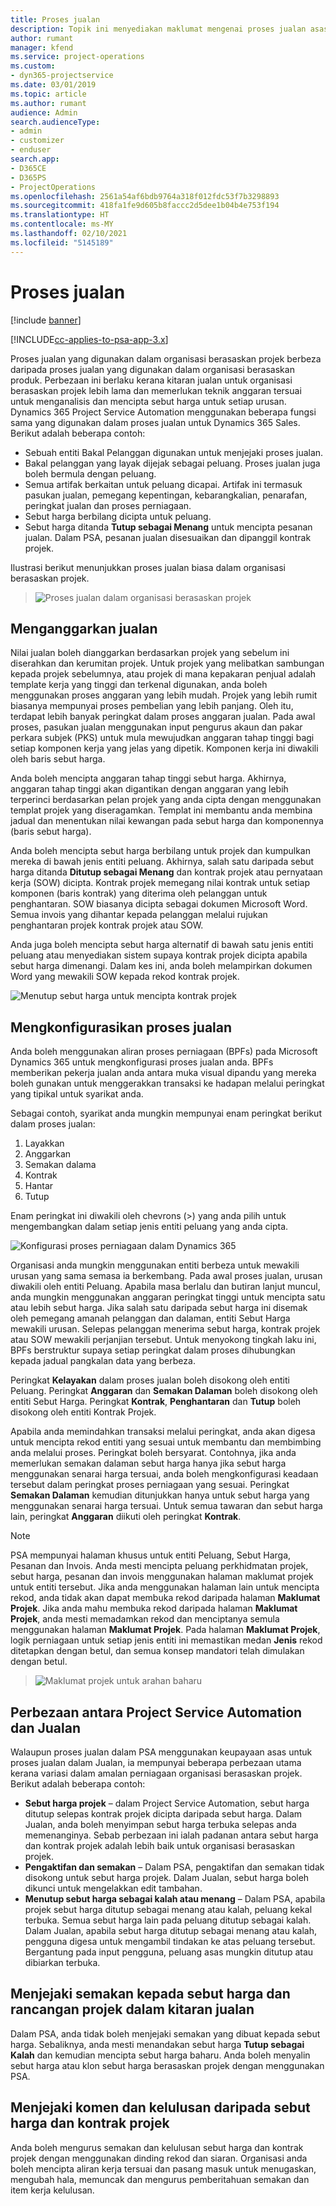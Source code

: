 ```yaml
---
title: Proses jualan
description: Topik ini menyediakan maklumat mengenai proses jualan asas.
author: rumant
manager: kfend
ms.service: project-operations
ms.custom:
- dyn365-projectservice
ms.date: 03/01/2019
ms.topic: article
ms.author: rumant
audience: Admin
search.audienceType:
- admin
- customizer
- enduser
search.app:
- D365CE
- D365PS
- ProjectOperations
ms.openlocfilehash: 2561a54af6bdb9764a318f012fdc53f7b3298893
ms.sourcegitcommit: 418fa1fe9d605b8faccc2d5dee1b04b4e753f194
ms.translationtype: HT
ms.contentlocale: ms-MY
ms.lasthandoff: 02/10/2021
ms.locfileid: "5145189"
---
```

# <a name="sales-processes"></a>Proses jualan

[!include [banner](../includes/psa-now-project-operations.md)]

[!INCLUDE[cc-applies-to-psa-app-3.x](../includes/cc-applies-to-psa-app-3x.md)]

Proses jualan yang digunakan dalam organisasi berasaskan projek berbeza daripada proses jualan yang digunakan dalam organisasi berasaskan produk. Perbezaan ini berlaku kerana kitaran jualan untuk organisasi berasaskan projek lebih lama dan memerlukan teknik anggaran tersuai untuk menganalisis dan mencipta sebut harga untuk setiap urusan. Dynamics 365 Project Service Automation menggunakan beberapa fungsi sama yang digunakan dalam proses jualan untuk Dynamics 365 Sales. Berikut adalah beberapa contoh:

- Sebuah entiti Bakal Pelanggan digunakan untuk menjejaki proses jualan.
- Bakal pelanggan yang layak dijejak sebagai peluang. Proses jualan juga boleh bermula dengan peluang.
- Semua artifak berkaitan untuk peluang dicapai. Artifak ini termasuk pasukan jualan, pemegang kepentingan, kebarangkalian, penarafan, peringkat jualan dan proses perniagaan.
- Sebut harga berbilang dicipta untuk peluang.
- Sebut harga ditanda **Tutup sebagai Menang** untuk mencipta pesanan jualan. Dalam PSA, pesanan jualan disesuaikan dan dipanggil kontrak projek.

Ilustrasi berikut menunjukkan proses jualan biasa dalam organisasi berasaskan projek.

> ![Proses jualan dalam organisasi berasaskan projek](media/basic-guide-1.png)

## <a name="estimating-a-sale"></a>Menganggarkan jualan
Nilai jualan boleh dianggarkan berdasarkan projek yang sebelum ini diserahkan dan kerumitan projek. Untuk projek yang melibatkan sambungan kepada projek sebelumnya, atau projek di mana kepakaran penjual adalah template kerja yang tinggi dan terkenal digunakan, anda boleh menggunakan proses anggaran yang lebih mudah. Projek yang lebih rumit biasanya mempunyai proses pembelian yang lebih panjang. Oleh itu, terdapat lebih banyak peringkat dalam proses anggaran jualan. Pada awal proses, pasukan jualan menggunakan input pengurus akaun dan pakar perkara subjek (PKS) untuk mula mewujudkan anggaran tahap tinggi bagi setiap komponen kerja yang jelas yang dipetik. Komponen kerja ini diwakili oleh baris sebut harga. 

Anda boleh mencipta anggaran tahap tinggi sebut harga. Akhirnya, anggaran tahap tinggi akan digantikan dengan anggaran yang lebih terperinci berdasarkan pelan projek yang anda cipta dengan menggunakan templat projek yang diseragamkan. Templat ini membantu anda membina jadual dan menentukan nilai kewangan pada sebut harga dan komponennya (baris sebut harga). 

Anda boleh mencipta sebut harga berbilang untuk projek dan kumpulkan mereka di bawah jenis entiti peluang. Akhirnya, salah satu daripada sebut harga ditanda **Ditutup sebagai Menang** dan kontrak projek atau pernyataan kerja (SOW) dicipta. Kontrak projek memegang nilai kontrak untuk setiap komponen (baris kontrak) yang diterima oleh pelanggan untuk penghantaran. SOW biasanya dicipta sebagai dokumen Microsoft Word. Semua invois yang dihantar kepada pelanggan melalui rujukan penghantaran projek kontrak projek atau SOW.

Anda juga boleh mencipta sebut harga alternatif di bawah satu jenis entiti peluang atau menyediakan sistem supaya kontrak projek dicipta apabila sebut harga dimenangi. Dalam kes ini, anda boleh melampirkan dokumen Word yang mewakili SOW kepada rekod kontrak projek.

![Menutup sebut harga untuk mencipta kontrak projek](media/basic-guide-2.png)

## <a name="configuring-the-sales-process"></a>Mengkonfigurasikan proses jualan
Anda boleh menggunakan aliran proses perniagaan (BPFs) pada Microsoft Dynamics 365 untuk mengkonfigurasi proses jualan anda. BPFs memberikan pekerja jualan anda antara muka visual dipandu yang mereka boleh gunakan untuk menggerakkan transaksi ke hadapan melalui peringkat yang tipikal untuk syarikat anda.

Sebagai contoh, syarikat anda mungkin mempunyai enam peringkat berikut dalam proses jualan:

1. Layakkan
2. Anggarkan
3. Semakan dalama
4. Kontrak
5. Hantar
6. Tutup

Enam peringkat ini diwakili oleh chevrons (\>) yang anda pilih untuk mengembangkan dalam setiap jenis entiti peluang yang anda cipta.

![Konfigurasi proses perniagaan dalam Dynamics 365](media/basic-guide-3.png)
 
Organisasi anda mungkin menggunakan entiti berbeza untuk mewakili urusan yang sama semasa ia berkembang. Pada awal proses jualan, urusan diwakili oleh entiti Peluang. Apabila masa berlalu dan butiran lanjut muncul, anda mungkin menggunakan anggaran peringkat tinggi untuk mencipta satu atau lebih sebut harga. Jika salah satu daripada sebut harga ini disemak oleh pemegang amanah pelanggan dan dalaman, entiti Sebut Harga mewakili urusan. Selepas pelanggan menerima sebut harga, kontrak projek atau SOW mewakili perjanjian tersebut. Untuk menyokong tingkah laku ini, BPFs berstruktur supaya setiap peringkat dalam proses dihubungkan kepada jadual pangkalan data yang berbeza.

Peringkat **Kelayakan** dalam proses jualan boleh disokong oleh entiti Peluang. Peringkat **Anggaran** dan **Semakan Dalaman** boleh disokong oleh entiti Sebut Harga. Peringkat **Kontrak**, **Penghantaran** dan **Tutup** boleh disokong oleh entiti Kontrak Projek.

Apabila anda memindahkan transaksi melalui peringkat, anda akan digesa untuk mencipta rekod entiti yang sesuai untuk membantu dan membimbing anda melalui proses. Peringkat boleh bersyarat. Contohnya, jika anda memerlukan semakan dalaman sebut harga hanya jika sebut harga menggunakan senarai harga tersuai, anda boleh mengkonfigurasi keadaan tersebut dalam peringkat proses perniagaan yang sesuai. Peringkat **Semakan Dalaman** kemudian ditunjukkan hanya untuk sebut harga yang menggunakan senarai harga tersuai. Untuk semua tawaran dan sebut harga lain, peringkat **Anggaran** diikuti oleh peringkat **Kontrak**.

> [!NOTE]
> PSA mempunyai halaman khusus untuk entiti Peluang, Sebut Harga, Pesanan dan Invois. Anda mesti mencipta peluang perkhidmatan projek, sebut harga, pesanan dan invois menggunakan halaman maklumat projek untuk entiti tersebut. Jika anda menggunakan halaman lain untuk mencipta rekod, anda tidak akan dapat membuka rekod daripada halaman **Maklumat Projek**. Jika anda mahu membuka rekod daripada halaman **Maklumat Projek**, anda mesti memadamkan rekod dan menciptanya semula menggunakan halaman **Maklumat Projek**. Pada halaman **Maklumat Projek**, logik perniagaan untuk setiap jenis entiti ini memastikan medan **Jenis** rekod ditetapkan dengan betul, dan semua konsep mandatori telah dimulakan dengan betul.

> ![Maklumat projek untuk arahan baharu](media/basic-guide-4.png)
 
## <a name="differences-between-project-service-automation-and-sales"></a>Perbezaan antara Project Service Automation dan Jualan
Walaupun proses jualan dalam PSA menggunakan keupayaan asas untuk proses jualan dalam Jualan, ia mempunyai beberapa perbezaan utama kerana variasi dalam amalan perniagaan organisasi berasaskan projek. Berikut adalah beberapa contoh:

- **Sebut harga projek** – dalam Project Service Automation, sebut harga ditutup selepas kontrak projek dicipta daripada sebut harga. Dalam Jualan, anda boleh menyimpan sebut harga terbuka selepas anda memenanginya. Sebab perbezaan ini ialah padanan antara sebut harga dan kontrak projek adalah lebih baik untuk organisasi berasaskan projek. 
- **Pengaktifan dan semakan** – Dalam PSA, pengaktifan dan semakan tidak disokong untuk sebut harga projek. Dalam Jualan, sebut harga boleh dikunci untuk mengelakkan edit tambahan.
- **Menutup sebut harga sebagai kalah atau menang** – Dalam PSA, apabila projek sebut harga ditutup sebagai menang atau kalah, peluang kekal terbuka. Semua sebut harga lain pada peluang ditutup sebagai kalah. Dalam Jualan, apabila sebut harga ditutup sebagai menang atau kalah, pengguna digesa untuk mengambil tindakan ke atas peluang tersebut. Bergantung pada input pengguna, peluang asas mungkin ditutup atau dibiarkan terbuka.

## <a name="tracking-revisions-to-quotes-and-project-plans-in-the-sales-cycle"></a>Menjejaki semakan kepada sebut harga dan rancangan projek dalam kitaran jualan
Dalam PSA, anda tidak boleh menjejaki semakan yang dibuat kepada sebut harga. Sebaliknya, anda mesti menandakan sebut harga **Tutup sebagai Kalah** dan kemudian mencipta sebut harga baharu. Anda boleh menyalin sebut harga atau klon sebut harga berasaskan projek dengan menggunakan PSA.

## <a name="tracking-comments-and-approvals-of-quotes-and-project-contracts"></a>Menjejaki komen dan kelulusan daripada sebut harga dan kontrak projek
Anda boleh mengurus semakan dan kelulusan sebut harga dan kontrak projek dengan menggunakan dinding rekod dan siaran. Organisasi anda boleh mencipta aliran kerja tersuai dan pasang masuk untuk menugaskan, mengubah hala, memuncak dan mengurus pemberitahuan semakan dan item kerja kelulusan.
